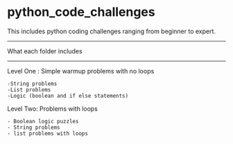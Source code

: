 # python_code_challenges

This includes python coding challenges ranging from beginner to expert.


*************************
What each folder includes
*************************

  Level One : Simple warmup problems with no loops

    -String problems
    -List problems
    -Logic (boolean and if else statements)


  Level Two: Problems with loops


    - Boolean logic puzzles
    - String problems
    - list problems with loops